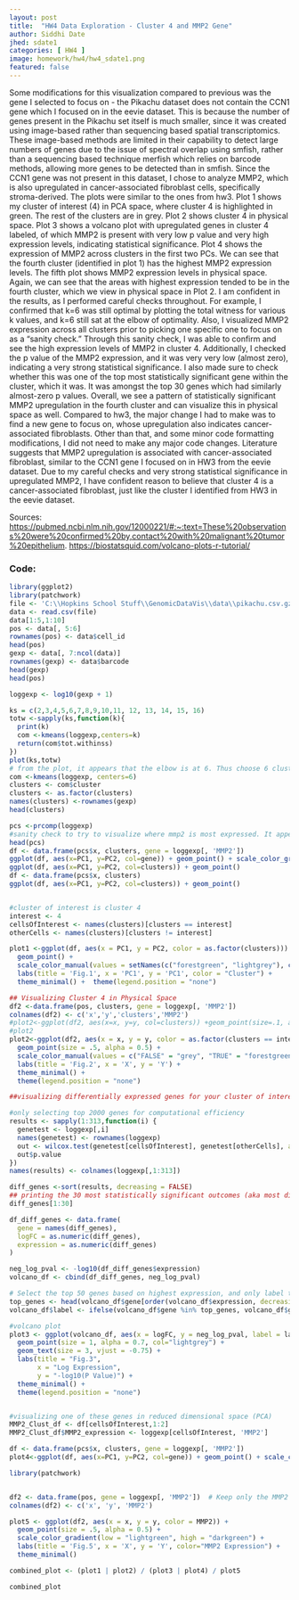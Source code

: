 ```yaml
---
layout: post
title:  "HW4 Data Exploration - Cluster 4 and MMP2 Gene"
author: Siddhi Date
jhed: sdate1
categories: [ HW4 ]
image: homework/hw4/hw4_sdate1.png
featured: false
---
```

Some modifications for this visualization compared to previous was the gene I selected to focus on - the Pikachu dataset does not contain the CCN1 gene which I focused on in the eevie dataset. This is because the number of genes present in the Pikachu set itself is much smaller, since it was created using image-based rather than sequencing based spatial transcriptomics. These image-based methods are limited in their capability to detect large numbers of genes due to the issue of spectral overlap using smfish, rather than a sequencing based technique merfish which relies on barcode methods, allowing more genes to be detected than in smfish. Since the CCN1 gene was not present in this dataset, I chose to analyze MMP2, which is also upregulated in cancer-associated fibroblast cells, specifically stroma-derived. 
The plots were similar to the ones from hw3. Plot 1 shows my cluster of interest (4) in PCA space, where cluster 4 is highlighted in green. The rest of the clusters are in grey. Plot 2 shows cluster 4 in physical space. Plot 3 shows a volcano plot with upregulated genes in cluster 4 labeled, of which MMP2 is present with very low p value and very high expression levels, indicating statistical significance. Plot 4 shows the expression of MMP2 across clusters in the first two PCs. We can see that the fourth cluster (identified in plot 1) has the highest MMP2 expression levels. The fifth plot shows MMP2 expression levels in physical space. Again, we can see that the areas with highest expression tended to be in the fourth cluster, which we view in physical space in Plot 2. I am confident in the results, as I performed careful checks throughout. For example, I confirmed that k=6 was still optimal by plotting the total witness for various k values, and k=6 still sat at the elbow of optimality. Also, I visualized MMP2 expression across all clusters prior to picking one specific one to focus on as a “sanity check.” Through this sanity check, I was able to confirm and see the high expression levels of MMP2 in cluster 4. Additionally, I checked the p value of the MMP2 expression, and it was very very low (almost zero), indicating a very strong statistical significance. I also made sure to check whether this was one of the top most statistically significant gene within the cluster, which it was. It was amongst the top 30 genes which had similarly almost-zero p values.
Overall, we see a pattern of statistically significant MMP2 upregulation in the fourth cluster and can visualize this in physical space as well. Compared to hw3, the major change I had to make was to find a new gene to focus on, whose upregulation also indicates cancer-associated fibroblasts. Other than that, and some minor code formatting modifications, I did not need to make any major code changes. 
Literature suggests that MMP2 upregulation is associated with cancer-associated fibroblast, similar to the CCN1 gene I focused on in HW3 from the eevie dataset. Due to my careful checks and very strong statistical significance in upregulated MMP2, I have confident reason to believe that cluster 4 is a cancer-associated fibroblast, just like the cluster I identified from HW3 in the eevie dataset. 

Sources:  
https://pubmed.ncbi.nlm.nih.gov/12000221/#:~:text=These%20observations%20were%20confirmed%20by,contact%20with%20malignant%20tumor%20epithelium.
https://biostatsquid.com/volcano-plots-r-tutorial/



### Code:

```r
library(ggplot2)
library(patchwork)
file <- 'C:\\Hopkins School Stuff\\GenomicDataVis\\data\\pikachu.csv.gz'
data <- read.csv(file)
data[1:5,1:10]
pos <- data[, 5:6]
rownames(pos) <- data$cell_id
head(pos)
gexp <- data[, 7:ncol(data)]
rownames(gexp) <- data$barcode
head(gexp)
head(pos)

loggexp <- log10(gexp + 1)

ks = c(2,3,4,5,6,7,8,9,10,11, 12, 13, 14, 15, 16)
totw <-sapply(ks,function(k){
  print(k)
  com <-kmeans(loggexp,centers=k)
  return(com$tot.withinss)
})
plot(ks,totw)
# from the plot, it appears that the elbow is at 6. Thus choose 6 clusters
com <-kmeans(loggexp, centers=6)
clusters <- com$cluster
clusters <- as.factor(clusters)
names(clusters) <-rownames(gexp)
head(clusters)

pcs <-prcomp(loggexp)
#sanity check to try to visualize where mmp2 is most expressed. It appears in 4, I will put cluster 4 as cluster of interest
head(pcs)
df <- data.frame(pcs$x, clusters, gene = loggexp[, 'MMP2'])
ggplot(df, aes(x=PC1, y=PC2, col=gene)) + geom_point() + scale_color_gradient(low="lightblue", high="darkblue")
ggplot(df, aes(x=PC1, y=PC2, col=clusters)) + geom_point()
df <- data.frame(pcs$x, clusters)
ggplot(df, aes(x=PC1, y=PC2, col=clusters)) + geom_point()


#cluster of interest is cluster 4
interest <- 4
cellsOfInterest <- names(clusters)[clusters == interest]
otherCells <- names(clusters)[clusters != interest]

plot1 <-ggplot(df, aes(x = PC1, y = PC2, color = as.factor(clusters))) + 
  geom_point() + 
  scale_color_manual(values = setNames(c("forestgreen", "lightgrey"), c(interest, "other"))) +  
  labs(title = 'Fig.1', x = 'PC1', y = 'PC1', color = "Cluster") +
  theme_minimal() +  theme(legend.position = "none")

## Visualizing Cluster 4 in Physical Space
df2 <-data.frame(pos, clusters, gene = loggexp[, 'MMP2'])
colnames(df2) <- c('x','y','clusters','MMP2')
#plot2<-ggplot(df2, aes(x=x, y=y, col=clusters)) +geom_point(size=.1, alpha=.5)
#plot2
plot2<-ggplot(df2, aes(x = x, y = y, color = as.factor(clusters == interest))) + 
  geom_point(size = .5, alpha = 0.5) + 
  scale_color_manual(values = c("FALSE" = "grey", "TRUE" = "forestgreen")) +  
  labs(title = 'Fig.2', x = 'X', y = 'Y') +
  theme_minimal() +
  theme(legend.position = "none")

##visualizing differentially expressed genes for your cluster of interest. Identifying upregulation, so looking for "greater" expression

#only selecting top 2000 genes for computational efficiency
results <- sapply(1:313,function(i) {
  genetest <- loggexp[,i]
  names(genetest) <- rownames(loggexp)
  out <- wilcox.test(genetest[cellsOfInterest], genetest[otherCells], alternative = 'greater')
  out$p.value
})
names(results) <- colnames(loggexp[,1:313])

diff_genes <-sort(results, decreasing = FALSE)
## printing the 30 most statistically significant outcomes (aka most differentially expressed upregulated genes)
diff_genes[1:30]

df_diff_genes <- data.frame(
  gene = names(diff_genes), 
  logFC = as.numeric(diff_genes),
  expression = as.numeric(diff_genes)  
)

neg_log_pval <- -log10(df_diff_genes$expression)
volcano_df <- cbind(df_diff_genes, neg_log_pval)

# Select the top 50 genes based on highest expression, and only label those ones
top_genes <- head(volcano_df$gene[order(volcano_df$expression, decreasing = TRUE)], 50)
volcano_df$label <- ifelse(volcano_df$gene %in% top_genes, volcano_df$gene, "")

#volcano plot
plot3 <- ggplot(volcano_df, aes(x = logFC, y = neg_log_pval, label = label)) +
  geom_point(size = 1, alpha = 0.7, col="lightgrey") +  
  geom_text(size = 3, vjust = -0.75) +
  labs(title = "Fig.3",
       x = "Log Expression",
       y = "-log10(P Value)") +
  theme_minimal() +
  theme(legend.position = "none")


#visualizing one of these genes in reduced dimensional space (PCA)
MMP2_Clust_df <- df[cellsOfInterest,1:2]
MMP2_Clust_df$MMP2_expression <- loggexp[cellsOfInterest, 'MMP2']  

df <- data.frame(pcs$x, clusters, gene = loggexp[, 'MMP2'])
plot4<-ggplot(df, aes(x=PC1, y=PC2, col=gene)) + geom_point() + scale_color_gradient(low="palegreen", high="forestgreen")+labs(title = "Fig.4",x = "PC1", y = "PC2")+theme_minimal() + theme(legend.position = "none")

library(patchwork)


df2 <- data.frame(pos, gene = loggexp[, 'MMP2'])  # Keep only the MMP2 gene expression data
colnames(df2) <- c('x', 'y', 'MMP2')

plot5 <- ggplot(df2, aes(x = x, y = y, color = MMP2)) + 
  geom_point(size = .5, alpha = 0.5) + 
  scale_color_gradient(low = "lightgreen", high = "darkgreen") +
  labs(title = 'Fig.5', x = 'X', y = 'Y', color="MMP2 Expression") +
  theme_minimal() 

combined_plot <- (plot1 | plot2) / (plot3 | plot4) / plot5

combined_plot
```
